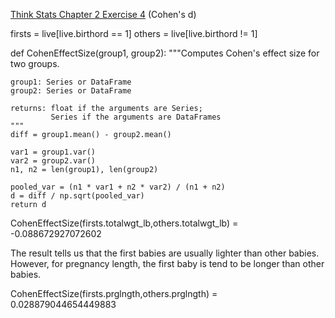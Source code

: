 [Think Stats Chapter 2 Exercise 4](http://greenteapress.com/thinkstats2/html/thinkstats2003.html#toc24) (Cohen's d)

>> 
firsts = live[live.birthord == 1]
others = live[live.birthord != 1]

def CohenEffectSize(group1, group2):
    """Computes Cohen's effect size for two groups.
    
    group1: Series or DataFrame
    group2: Series or DataFrame
    
    returns: float if the arguments are Series;
             Series if the arguments are DataFrames
    """
    diff = group1.mean() - group2.mean()

    var1 = group1.var()
    var2 = group2.var()
    n1, n2 = len(group1), len(group2)

    pooled_var = (n1 * var1 + n2 * var2) / (n1 + n2)
    d = diff / np.sqrt(pooled_var)
    return d
    
 CohenEffectSize(firsts.totalwgt_lb,others.totalwgt_lb)
 = -0.088672927072602
 
 The result tells us that the first babies are usually lighter than other babies.
 However, for pregnancy length, the first baby is tend to be longer than other babies. 
 
 CohenEffectSize(firsts.prglngth,others.prglngth)
=  0.028879044654449883
 
 
